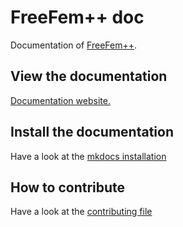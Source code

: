 # FreeFem++ doc

Documentation of [FreeFem++](https://freefem.org/).

## View the documentation
<a href="https://doc.freefem.org" target="_blank">Documentation website.</a>

## Install the documentation
Have a look at the [mkdocs installation](MkDocs.md)

## How to contribute
Have a look at the [contributing file](CONTRIBUTING.md)
